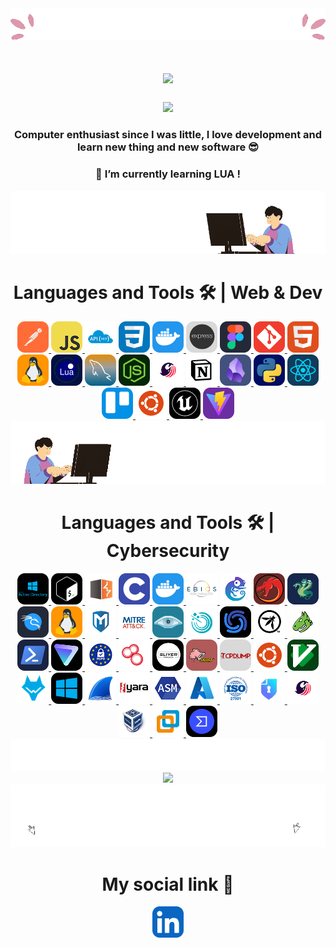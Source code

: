 <!-- Introduction -->

<img src="IMGFolder/intro.gif" />
<div align="center">
    <h1>
        <img src="https://readme-typing-svg.demolab.com?font=VT323&size=40&duration=2000&pause=1000&color=BF56F7&center=true&vCenter=true&width=435&lines=Hi+there+%F0%9F%91%8B+Welcome!;I'm+Anto%2C+nice+to+meet+you!" />
    </h1>
    <h3>
        <img src="https://readme-typing-svg.demolab.com?font=VT323&size=30&duration=2000&pause=1000&color=BF56F7&center=true&vCenter=true&multiline=true&width=470&height=105&lines=%F0%9F%91%A8%E2%80%8D%F0%9F%92%BB+cybersecurity+engineer+%F0%9F%91%A8%E2%80%8D%F0%9F%92%BB;%F0%9F%8C%90+developper+fullstack+%F0%9F%8C%90" />
    </h3>
    <h3>Computer enthusiast since I was little, I love development and learn new thing and new software 😎</h3>
    <h3>🌱 I’m currently learning LUA !</h3>
    <img src="IMGFolder/webtool.gif" />
</div>

<!-- Software -->

<div align="center">
    <h1>Languages and Tools 🛠 | Web & Dev </h1>
    <a href="https://www.postman.com">
        <img src="IMGFolder/postman.png" alt="postman"/>
    </a>
    <a href="https://developer.mozilla.org/en-US/docs/Web/JavaScript">
        <img src="IMGFolder/JSlogo.png" alt="javascript"/>
    </a>
    <a href="https://developer.mozilla.org/en-US/docs/Glossary/REST">
        <img src="IMGFolder/apirest.png" alt="ApiRest"/>
    </a>
    <a href="https://developer.mozilla.org/en-US/docs/Web/CSS">
        <img src="IMGFolder/CSS.png" alt="CSS"/>
    </a>
    <a href="https://docs.docker.com">
        <img src="IMGFolder/Docker.png" alt="Docker"/>
    </a>
    <a href="https://expressjs.com">
        <img src="IMGFolder/Express.png" alt="Express"/>
    </a>
    <a href="https://www.figma.com/fr-fr/">
        <img src="IMGFolder/Figma.png" alt="Figma"/>
    </a>
    <a href="https://git-scm.com">
        <img src="IMGFolder/GIT.png" alt="Git"/>
    </a>
    <a href="https://developer.mozilla.org/en-US/docs/Web/HTML">
        <img src="IMGFolder/HTML.png" alt="HTML"/>
    </a>
    <a href="https://docs.kernel.org">
        <img src="IMGFolder/Linux.png" alt="Linux"/>
    </a>
    <a href="https://www.lua.org/docs.html">
        <img src="IMGFolder/Lua.png" alt="Lua"/>
    </a>
    <a href="https://www.mysql.com">
        <img src="IMGFolder/MySQL.png" alt="MySQL"/>
    </a>
    <a href="https://nodejs.org/docs/latest/api/">
        <img src="IMGFolder/Node.png" alt="NodeJS"/>
    </a>
    <a href="https://www.sonarsource.com/products/sonarqube/">
        <img src="IMGFolder/sonar.png" alt="Sonar"/>
    </a>
    <a href="https://www.notion.com/fr">
        <img src="IMGFolder/Notion.png" alt="Notion"/>
    </a>
    <a href="https://obsidian.md">
        <img src="IMGFolder/Obsidian.png" alt="Obsidian"/>
    </a>
    <a href="https://docs.python.org/3/">
        <img src="IMGFolder/Python.png" alt="Python"/>
    </a>
    <a href="https://react.dev">
        <img src="IMGFolder/React.png" alt="React"/>
    </a>
    <a href="https://trello.com/fr">
        <img src="IMGFolder/Trello.png" alt="Trello"/>
    </a>
    <a href="https://help.ubuntu.com">
        <img src="IMGFolder/Ubuntu.png" alt="Ubuntu"/>
    </a>
    <a href="https://www.unrealengine.com/fr">
        <img src="IMGFolder/UnrealEngine.png" alt="UnrealEngine"/>
    </a>
    <a href="https://vite.dev">
        <img src="IMGFolder/Vite.png" alt="Vite"/>
    </a>
    <img src="IMGFolder/cybertool.gif" />
    
<h1>Languages and Tools 🛠 | Cybersecurity </h1>
    <a href="https://learn.microsoft.com/en-us/troubleshoot/windows-server/active-directory/active-directory-overview">
        <img src="IMGFolder/AD.png" alt="AD"/>
    </a>
    <a href="https://www.gnu.org/savannah-checkouts/gnu/bash/manual/bash.html">
        <img src="IMGFolder/Bash.png" alt="Bash"/>
    </a>
    <a href="https://portswigger.net/burp">
        <img src="IMGFolder/BurpSuite.png" alt="BurpSuite"/>
    </a>
    <a href="https://devdocs.io/c/">
        <img src="IMGFolder/C.png" alt="C"/>
    </a>
    <a href="https://docs.docker.com">
        <img src="IMGFolder/Docker.png" alt="Docker"/>
    </a>
    <a href="https://cyber.gouv.fr/la-methode-ebios-risk-manager">
        <img src="IMGFolder/EbiosRM.png" alt="EbiosRM"/>
    </a>
    <a href="https://www.gns3.com">
        <img src="IMGFolder/GNS3.png" alt="GNS3"/>
    </a>
    <a href="https://ghidra-sre.org">
        <img src="IMGFolder/Ghidra.png" alt="Ghidra"/>
    </a>
    <a href="https://www.kali.org/tools/hydra/">
        <img src="IMGFolder/Hydra.png" alt="Hydra"/>
    </a>
    <a href="https://www.kali.org">
        <img src="IMGFolder/Kali.png" alt="Kali"/>
    </a>
    <a href="https://docs.kernel.org">
        <img src="IMGFolder/Linux.png" alt="Linux"/>
    </a>
    <a href="https://www.metasploit.com">
        <img src="IMGFolder/Metasploit.png" alt="Metasploit"/>
    </a>
    <a href="https://attack.mitre.org">
        <img src="IMGFolder/MittreAttack.png" alt="MitreAttack"/>
    </a>
    <a href="https://nmap.org">
        <img src="IMGFolder/NMAP.png" alt="Nmap"/>
    </a>
    <a href="https://www.tenable.com/products/nessus">
        <img src="IMGFolder/Nessus.png" alt="Nessus"/>
    </a>
    <a href="https://github.com/projectdiscovery/nuclei">
        <img src="IMGFolder/Nuclei.png" alt="Nuclei"/>
    </a>
    <a href="https://owasp.org/www-project-top-ten/">
        <img src="IMGFolder/OWASP.png" alt="OWASP"/>
    </a>
    <a href="https://www.openvas.org">
        <img src="IMGFolder/OpenVAS.png" alt="OpenVAS"/>
    </a>
    <a href="https://learn.microsoft.com/en-us/powershell/">
        <img src="IMGFolder/PowerShell.png" alt="PowerShell"/>
    </a>
    <a href="https://protonvpn.com/fr">
        <img src="IMGFolder/ProtonVPN.png" alt="ProtonVPN"/>
    </a>
    <a href="https://www.economie.gouv.fr/entreprises/reglement-general-protection-donnees-rgpd">
        <img src="IMGFolder/RGPD.png" alt="RGPD"/>
    </a>
    <a href="https://www.shodan.io">
        <img src="IMGFolder/Shodan.png" alt="Shodan"/>
    </a>
    <a href="https://sliver.sh">
        <img src="IMGFolder/Silver.png" alt="SliverC2"/>
    </a>
    <a href="https://www.snort.org">
        <img src="IMGFolder/Snort.png" alt="Snort"/>
    </a>
    <a href="https://www.tcpdump.org">
        <img src="IMGFolder/TCPdump.png" alt="TCPdump"/>
    </a>
    <a href="https://help.ubuntu.com">
        <img src="IMGFolder/Ubuntu.png" alt="Ubuntu"/>
    </a>
    <a href="https://doc.ubuntu-fr.org/vim">
        <img src="IMGFolder/Vim.png" alt="Vim"/>
    </a>
    <a href="https://wazuh.com">
        <img src="IMGFolder/Wazuh.png" alt="Wazuh"/>
    </a>
    <a href="https://www.microsoft.com/fr-fr/windows?r=1">
        <img src="IMGFolder/Windows.png" alt="Windows"/>
    </a>
    <a href="https://www.wireshark.org">
        <img src="IMGFolder/WireShark.png" alt="WireShark"/>
    </a>
    <a href="https://yara.readthedocs.io/en/latest/">
        <img src="IMGFolder/Yara.png" alt="YaraRules"/>
    </a>
    <a href="https://hjlebbink.github.io/x86doc/">
        <img src="IMGFolder/asm.png" alt="ASM"/>
    </a>
    <a href="https://azure.microsoft.com/fr-fr">
        <img src="IMGFolder/azure.png" alt="Azure"/>
    </a>
    <a href="https://feelagile.com/norme-iso-27001/">
        <img src="IMGFolder/iso27001.png" alt="ISO27001"/>
    </a>
    <a href="https://pwndoc.github.io/pwndoc/#/">
        <img src="IMGFolder/pwndoc.png" alt="pwndoc"/>
    </a>
    <a href="https://www.sonarsource.com/products/sonarqube/">
        <img src="IMGFolder/sonar.png" alt="Sonar"/>
    </a>
    <a href="https://www.virtualbox.org">
        <img src="IMGFolder/virtualbox.png" alt="VirtualBox"/>
    </a>
    <a href="https://techdocs.broadcom.com/us/en/vmware-cis/desktop-hypervisors/workstation-pro/17-0.html">
        <img src="IMGFolder/workstation.png" alt="VMware Workstation"/>
    </a>
    <a href="https://www.virustotal.com/gui/home/upload">
        <img src="IMGFolder/virustotal.png" alt="Virus Total"/>
    </a>
    <img src="IMGFolder/cleanback.png" />
    <img src="https://github-readme-stats.vercel.app/api/top-langs/?username=AntoPAA&theme=radical&layout=compact" />
    
</div>

<!-- Social Network -->

<div align="center">
    <img src="IMGFolder/click.gif"/>
    <h1>My social link 🔗</h1>
    <a href="https://www.linkedin.com/in/antonin-pasquier-cyber/">
        <img src="IMGFolder/LinkedIn.png" alt="Linkedin"/>
    </a>
    
</div>

<!-- End (or not) -->

